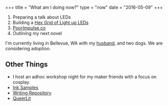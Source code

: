 +++
title = "What am I doing now?"
type = "now"
date = "2016-05-09"
+++

1. Preparing a talk about LEDs
2. Building a [Hex Grid of Light up LEDs](/projects/hardware/hexboard)
3. [PoorImpulse.co](http://poorimpulse.co)
4. Outlining my next novel

I'm currently living in Bellevue, WA with my [husband](http://cordcarney.com), and two dogs.
We are considering adoption.

## Other Things

* I host an adhoc workshop night for my maker friends with a focus on cosplay.
* [Ink Samples](/inks)
* [Writing Repository](https://github.com/RussTheAerialist/writing)
* [QueerLit](http://queerlit.org) 
